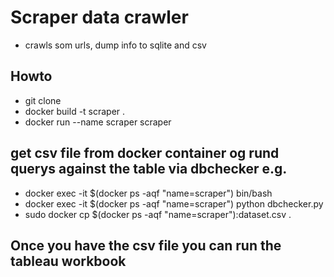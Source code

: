# Scraper data crawler

- crawls som urls, dump info to sqlite and csv


## Howto
- git clone
- docker build -t scraper .
- docker run --name scraper scraper 

## get csv file from docker container og rund querys against the table via dbchecker e.g.
- docker exec -it $(docker ps -aqf "name=scraper") bin/bash
- docker exec -it $(docker ps -aqf "name=scraper") python dbchecker.py 
- sudo docker cp $(docker ps -aqf "name=scraper"):dataset.csv . 

## Once you have the csv file you can run the tableau workbook


